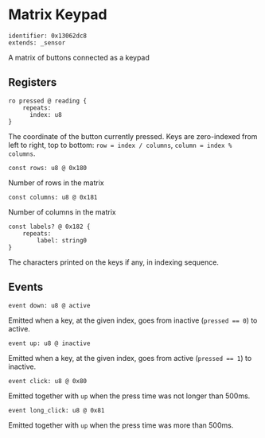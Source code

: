 # Matrix Keypad

    identifier: 0x13062dc8
    extends: _sensor

A matrix of buttons connected as a keypad

## Registers

    ro pressed @ reading {
        repeats:
          index: u8
    }

The coordinate of the button currently pressed. Keys are zero-indexed from left to right, top to bottom:
``row = index / columns``, ``column = index % columns``.

    const rows: u8 @ 0x180

Number of rows in the matrix

    const columns: u8 @ 0x181

Number of columns in the matrix

    const labels? @ 0x182 {
        repeats:
            label: string0
    }

The characters printed on the keys if any, in indexing sequence.

## Events

    event down: u8 @ active

Emitted when a key, at the given index, goes from inactive (`pressed == 0`) to active.

    event up: u8 @ inactive

Emitted when a key, at the given index, goes from active (`pressed == 1`) to inactive.

    event click: u8 @ 0x80

Emitted together with `up` when the press time was not longer than 500ms.

    event long_click: u8 @ 0x81

Emitted together with `up` when the press time was more than 500ms.
